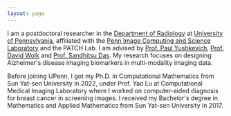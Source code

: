 ```yaml
---
layout: page
---
```


I am a postdoctoral researcher in the [Department of Radiology](https://www3.pennmedicine.org/departments-and-centers/department-of-radiology) at [University of Pennsylvania](https://www.upenn.edu/), affiliated with the [Penn Image Computing and Science Laboratory](https://picsl.upenn.edu/) and the PATCH Lab. I am advised by [Prof. Paul Yushkevich](https://www.med.upenn.edu/apps/faculty/index.php/g275/p2693923), [Prof. David Wolk](https://pennmemorycenter.org/who-we-are/staff/david-wolk-md/) and [Prof. Sandhitsu Das](https://www.med.upenn.edu/apps/faculty/index.php/g275/p5478761). My research focuses on designing Alzheimer's disease imaging biomarkers in multi-modality imaging data.

Before joining UPenn, I got my Ph.D. in Computational Mathematics from Sun Yat-sen University in 2022, under Prof. Yao Lu at Computational Medical Imaging Laboratory where I worked on computer-aided diagnosis for breast cancer in screening images. I received my Bachelor's degree in Mathematics and Applied Mathematics from Sun Yat-sen University in 2017.
